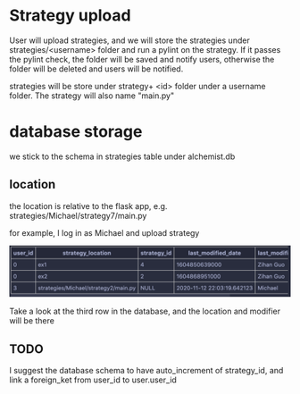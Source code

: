 # Strategy upload 
User will upload strategies, and we will store the strategies under strategies/\<username> folder and run a pylint on the strategy. If it passes the pylint check, the folder will be saved and notify users, otherwise the folder will be deleted and users will be notified.

strategies will be store under strategy+ \<id> folder under a username folder. The strategy will also name "main.py"

# database storage
we stick to the schema in strategies table under alchemist.db
## location
the location is relative to the flask app, e.g. strategies/Michael/strategy7/main.py

for example, I log in as Michael and upload strategy

![example](../images/db_strategies_example.png)

Take a look at the third row in the database, and the location and modifier will be there

## TODO
I suggest the database schema to have auto_increment of strategy_id, and link a foreign_ket from user_id to user.user_id

